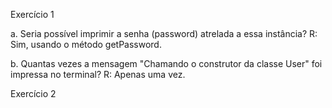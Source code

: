 Exercício 1

a. Seria possível imprimir a senha (password) atrelada a essa instância?
R: Sim, usando o método getPassword.

b. Quantas vezes a mensagem "Chamando o construtor da classe User" foi impressa no terminal?
R: Apenas uma vez.

Exercício 2

